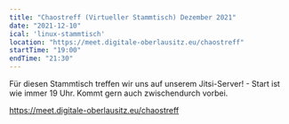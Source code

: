 ```yaml
---
title: "Chaostreff (Virtueller Stammtisch) Dezember 2021"
date: "2021-12-10"
ical: 'linux-stammtisch'
location: "https://meet.digitale-oberlausitz.eu/chaostreff"
startTime: "19:00"
endTime: "21:30"
---
```


Für diesen Stammtisch treffen wir uns auf unserem Jitsi-Server! - Start ist wie immer 19 Uhr. 
Kommt gern auch zwischendurch vorbei.

https://meet.digitale-oberlausitz.eu/chaostreff
